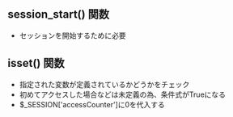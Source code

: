 ## session_start() 関数
- セッションを開始するために必要

## isset() 関数
- 指定された変数が定義されているかどうかをチェック
- 初めてアクセスした場合などは未定義の為、条件式がTrueになる
- $_SESSION['accessCounter']に0を代入する